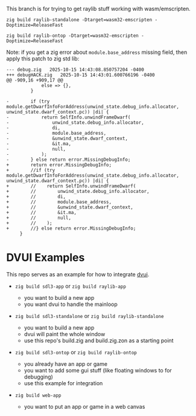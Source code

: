 
This branch is for trying to get raylib stuff working with wasm/emscripten.

`zig build raylib-standalone -Dtarget=wasm32-emscripten -Doptimize=ReleaseFast`

`zig build raylib-ontop -Dtarget=wasm32-emscripten -Doptimize=ReleaseFast`

Note: if you get a zig error about `module.base_address` missing field, then apply this patch to zig std lib:

```
--- debug.zig	2025-10-15 14:43:08.850757204 -0400
+++ debugHACK.zig	2025-10-15 14:43:01.600766196 -0400
@@ -909,16 +909,17 @@
             else => {},
         }
 
-        if (try module.getDwarfInfoForAddress(unwind_state.debug_info.allocator, unwind_state.dwarf_context.pc)) |di| {
-            return SelfInfo.unwindFrameDwarf(
-                unwind_state.debug_info.allocator,
-                di,
-                module.base_address,
-                &unwind_state.dwarf_context,
-                &it.ma,
-                null,
-            );
-        } else return error.MissingDebugInfo;
+        return error.MissingDebugInfo;
+        //if (try module.getDwarfInfoForAddress(unwind_state.debug_info.allocator, unwind_state.dwarf_context.pc)) |di| {
+        //    return SelfInfo.unwindFrameDwarf(
+        //        unwind_state.debug_info.allocator,
+        //        di,
+        //        module.base_address,
+        //        &unwind_state.dwarf_context,
+        //        &it.ma,
+        //        null,
+        //    );
+        //} else return error.MissingDebugInfo;
     }
```



# DVUI Examples

This repo serves as an example for how to integrate [dvui](https://github.com/david-vanderson/dvui).

- `zig build sdl3-app` or `zig build raylib-app`
  - you want to build a new app
  - you want dvui to handle the mainloop

- `zig build sdl3-standalone` or `zig build raylib-standalone`
  - you want to build a new app
  - dvui will paint the whole window
  - use this repo's build.zig and build.zig.zon as a starting point

- `zig build sdl3-ontop` or `zig build raylib-ontop`
  - you already have an app or game
  - you want to add some gui stuff (like floating windows to for debugging)
  - use this example for integration

- `zig build web-app`
  - you want to put an app or game in a web canvas
